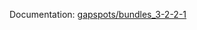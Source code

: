 Documentation: [gapspots/bundles_3-2-2-1](https://en.wikiversity.org/wiki/Studies_of_Euler_diagrams/gapspots/bundles_3-2-2-1)

